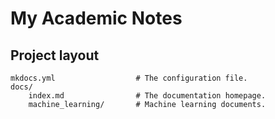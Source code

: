 # My Academic Notes

## Project layout

    mkdocs.yml                  # The configuration file.
    docs/
        index.md                # The documentation homepage.
        machine_learning/       # Machine learning documents.
